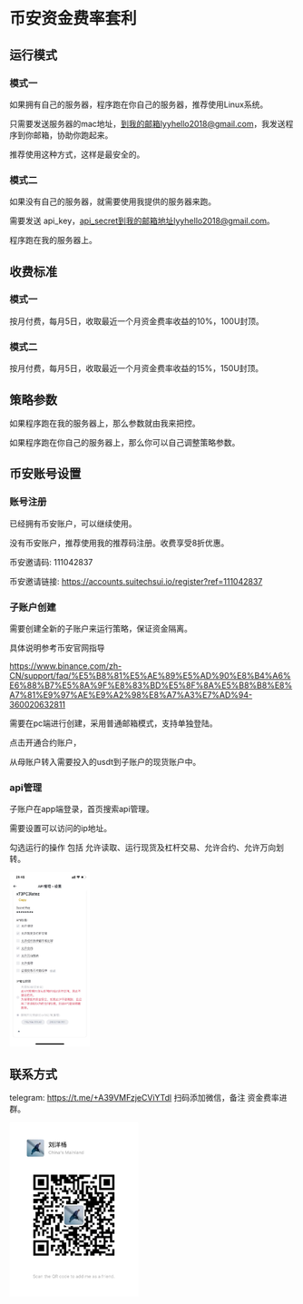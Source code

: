 # 币安资金费率套利

## 运行模式

### 模式一

如果拥有自己的服务器，程序跑在你自己的服务器，推荐使用Linux系统。

只需要发送服务器的mac地址，到我的邮箱lyyhello2018@gmail.com，我发送程序到你邮箱，协助你跑起来。

推荐使用这种方式，这样是最安全的。



### 模式二

如果没有自己的服务器，就需要使用我提供的服务器来跑。

需要发送 api_key，api_secret到我的邮箱地址lyyhello2018@gmail.com。

程序跑在我的服务器上。



## 收费标准

### 模式一

按月付费，每月5日，收取最近一个月资金费率收益的10%，100U封顶。



### 模式二

按月付费，每月5日，收取最近一个月资金费率收益的15%，150U封顶。



## 策略参数

如果程序跑在我的服务器上，那么参数就由我来把控。

如果程序跑在你自己的服务器上，那么你可以自己调整策略参数。



## 币安账号设置

### 账号注册

已经拥有币安账户，可以继续使用。

没有币安账户，推荐使用我的推荐码注册。收费享受8折优惠。

币安邀请码: 111042837

币安邀请链接: https://accounts.suitechsui.io/register?ref=111042837



### 子账户创建

需要创建全新的子账户来运行策略，保证资金隔离。

具体说明参考币安官网指导 

https://www.binance.com/zh-CN/support/faq/%E5%B8%81%E5%AE%89%E5%AD%90%E8%B4%A6%E6%88%B7%E5%8A%9F%E8%83%BD%E5%8F%8A%E5%B8%B8%E8%A7%81%E9%97%AE%E9%A2%98%E8%A7%A3%E7%AD%94-360020632811

需要在pc端进行创建，采用普通邮箱模式，支持单独登陆。

点击开通合约账户，

从母账户转入需要投入的usdt到子账户的现货账户中。



### api管理

子账户在app端登录，首页搜索api管理。

需要设置可以访问的ip地址。

勾选运行的操作 包括 允许读取、运行现货及杠杆交易、允许合约、允许万向划转。



<img src="image/image-20240221214603727.png" alt="image-20240221214603727" style="zoom:30%;" />

## 联系方式
telegram: https://t.me/+A39VMFzjeCViYTdl
扫码添加微信，备注 资金费率进群。

<img src="image/image-20240221215304418.png" alt="image-20240221215304418" style="zoom:30%;" />
